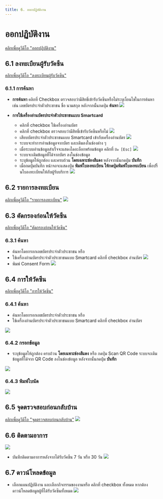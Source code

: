```yaml
---
title: 6. ออกปฏิบัติงาน
---
```


# ออกปฏิบัติงาน

[คลิกเพื่อดูวีดีโอ "ออกปฏิบัติงาน"](https://www.youtube.com/watch?v=lL-rHirBCoc&t=4174s)

## 6.1 ลงทะเบียนผู้รับวัคซีน
[คลิกเพื่อดูวีดีโอ "ลงทะเบียนผู้รับวัคซีน"](https://www.youtube.com/watch?v=lL-rHirBCoc&t=4185s)
### 6.1.1 การค้นหา
- **การค้นหา** คลิกที่ Checkbox ตรวจสอบว่ามีสิทธิ์เข้ารับวัคซีนหรือไม่ระบุเงื่อนไขในการค้นหา เช่น เลขบัตรประจำตัวประชาชน ขื่อ นามสกุล หลังจากนั้นกดปุ่ม **ค้นหา**
![](./img/service-recipient-1.png)

- **การใช้เครื่องอ่านบัตรประจำตัวประชาชนแบบ Smartcard**
  - คลิกที่ checkbox ใช้เครื่องอ่านบัตร
  - คลิกที่ checkbox ตรวจสอบว่ามีสิทธิ์เข้ารับวัคซีนหรือไม่
  ![](./img/service-recipient-smartcardreader.png)
  - เสียบบัตรประจำตัวประชาชนแบบ Smartcard เข้ากับเครื่องอ่านบัตร
  ![](./img/service-recipient-smartcardreader-insert.png)
  - ระบบจะทำการอ่านข้อมูลจากบัตร และเติมลงในช่องต่าง ๆ
  - เมื่อระบบอ่านข้อมูลสำเร็จจะแสดงไดอะล็อกพร้อมข้อมูล คลิกที่ `ปิด [Esc]` 
  ![](./img/service-recipient-close-popup.png)
  - ระบบจะเติมข้อมูลที่ได้จากบัตร ลงในช่องข้อมูล
  - ระบุข้อมูลให้ถูกต้อง และครบถ้วน **โดยเฉพาะช่องสีแดง** หลังจากนั้นกดปุ่ม **บันทึก**
  - เมื่อกดปุ่มบันทึก หน้าจอจะแสดงปุ่ม **พิมพ์ใบลงทะเบียน ให้กดปุ่มพิมพ์ใบลงทะเบียน** เพื่อปริ้นใบลงทะเบียนให้กับผู้รับบริการ
  ![](./img/service-recipient-1_2.png)

## 6.2 รายการลงทะเบียน
[คลิกเพื่อดูวีดีโอ "รายการลงทะเบียน"](https://www.youtube.com/watch?v=lL-rHirBCoc&t=4837s)
![](./img/register-list-1.png)

## 6.3 คัดกรองก่อนให้วัคซีน
[คลิกเพื่อดูวีดีโอ "คัดกรองก่อนให้วัคซีน"](https://www.youtube.com/watch?v=lL-rHirBCoc&t=4895s)
### 6.3.1 ค้นหา
- ค้นหาโดยกรอกเลขบัตรประจำตัวประชาชน หรือ
- ใช้เครื่องอ่านบัตรประจำตัวประชาชนแบบ Smartcard  คลิกที่ checkbox อ่านบัตร
![](./img/screening-1.png)
- พิมพ์ Consent Form
![](./img/concense-form-1.png)

## 6.4 การให้วัคซีน
[คลิกเพื่อดูวีดีโอ "การให้วัคซีน"](https://www.youtube.com/watch?v=lL-rHirBCoc&t=5255s)
### 6.4.1 ค้นหา
- ค้นหาโดยกรอกเลขบัตรประจำตัวประชาชน หรือ
- ใช้เครื่องอ่านบัตรประจำตัวประชาชนแบบ Smartcard คลิกที่ checkbox อ่านบัตร

![](./img/vaccine-operation-1.png)
### 6.4.2 กรอกข้อมูล
- ระบุข้อมูลให้ถูกต้อง ครบถ้วน **โดยเฉพาะช่องสีแดง** หรือ กดปุ่ม Scan QR Code ระบบจะเติมข้อมูลที่ได้จาก QR Code ลงในช่องข้อมูล หลังจากนั้นกดปุ่ม **บันทึก**

![](./img/vaccine-operation-2.png)

### 6.4.3 พิมพ์ใบนัด
![](./img/vaccine-appointment-1.png)

## 6.5 จุดตรวจสอบก่อนกลับบ้าน
[คลิกเพื่อดูวีดีโอ "จุดตรวจสอบก่อนกลับบ้าน"](https://www.youtube.com/watch?v=lL-rHirBCoc&t=6070s)
![](./img/check-before-gohome-1.png)

## 6.6 ติดตามอาการ
![](./img/follow-1.png)
- บันทึกติดตามอาการหลังจากได้รับวัคซีน 7 วัน หรือ 30 วัน
![](./img/follow-2.png)

## 6.7 ดาวน์โหลดข้อมูล
- เลือกแผนปฏิบัติงาน และเลือกกิจกรรมของงานหรือ คลิกที่ checkbox ทั้งหมด หากต้องดาวน์โหลดข้อมูลผู้ที่ได้รับวัคซีนทั้งหมด
![](./img/download-data.png)
